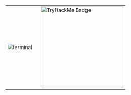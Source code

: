 <table border="0" cellspacing="0" cellpadding="0" frame="void" rules="none" style="border-collapse: collapse !important; border: none !important;">
  <tr>
    <td style="border: none !important;">
      <img src="https://github.com/user-attachments/assets/f6b6cfd6-91c9-4de9-8c5c-b4d8b15b51f7" alt="terminal">
    </td>
    <td style="vertical-align: top; padding-left: 20px; border: none !important;">
      <a href="https://tryhackme.com/p/XenonSaint">
        <img src="https://tryhackme-badges.s3.amazonaws.com/XenonSaint.png?update=11133" alt="TryHackMe Badge" width="260">
      </a>
      <br>
<!-- 
<a href="https://app.hackthebox.com/profile/1688350">
  <img src="https://www.hackthebox.com/badge/image/1688350" alt="HTB Badge" width="260">
</a> 
-->
    </td>
  </tr>
</table>
